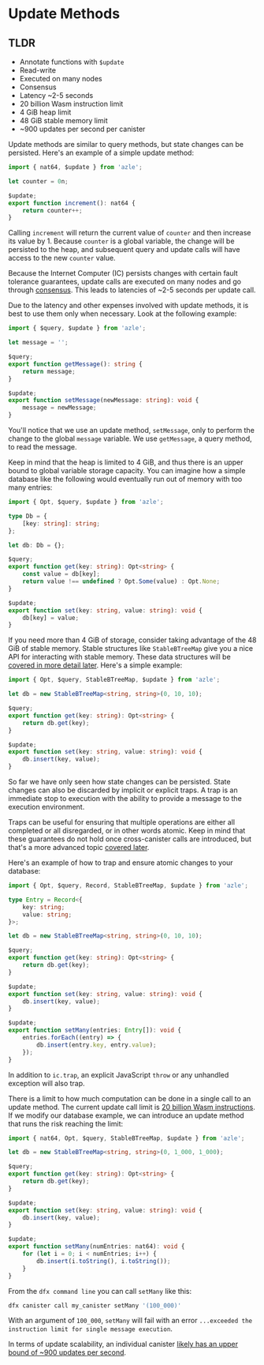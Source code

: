 # Update Methods

## TLDR

-   Annotate functions with `$update`
-   Read-write
-   Executed on many nodes
-   Consensus
-   Latency ~2-5 seconds
-   20 billion Wasm instruction limit
-   4 GiB heap limit
-   48 GiB stable memory limit
-   ~900 updates per second per canister

Update methods are similar to query methods, but state changes can be persisted. Here's an example of a simple update method:

```typescript
import { nat64, $update } from 'azle';

let counter = 0n;

$update;
export function increment(): nat64 {
    return counter++;
}
```

Calling `increment` will return the current value of `counter` and then increase its value by 1. Because `counter` is a global variable, the change will be persisted to the heap, and subsequent query and update calls will have access to the new `counter` value.

Because the Internet Computer (IC) persists changes with certain fault tolerance guarantees, update calls are executed on many nodes and go through [consensus](https://internetcomputer.org/how-it-works/consensus/). This leads to latencies of ~2-5 seconds per update call.

Due to the latency and other expenses involved with update methods, it is best to use them only when necessary. Look at the following example:

```typescript
import { $query, $update } from 'azle';

let message = '';

$query;
export function getMessage(): string {
    return message;
}

$update;
export function setMessage(newMessage: string): void {
    message = newMessage;
}
```

You'll notice that we use an update method, `setMessage`, only to perform the change to the global `message` variable. We use `getMessage`, a query method, to read the message.

Keep in mind that the heap is limited to 4 GiB, and thus there is an upper bound to global variable storage capacity. You can imagine how a simple database like the following would eventually run out of memory with too many entries:

```typescript
import { Opt, $query, $update } from 'azle';

type Db = {
    [key: string]: string;
};

let db: Db = {};

$query;
export function get(key: string): Opt<string> {
    const value = db[key];
    return value !== undefined ? Opt.Some(value) : Opt.None;
}

$update;
export function set(key: string, value: string): void {
    db[key] = value;
}
```

If you need more than 4 GiB of storage, consider taking advantage of the 48 GiB of stable memory. Stable structures like `StableBTreeMap` give you a nice API for interacting with stable memory. These data structures will be [covered in more detail later](./stable_structures.md). Here's a simple example:

```typescript
import { Opt, $query, StableBTreeMap, $update } from 'azle';

let db = new StableBTreeMap<string, string>(0, 10, 10);

$query;
export function get(key: string): Opt<string> {
    return db.get(key);
}

$update;
export function set(key: string, value: string): void {
    db.insert(key, value);
}
```

So far we have only seen how state changes can be persisted. State changes can also be discarded by implicit or explicit traps. A trap is an immediate stop to execution with the ability to provide a message to the execution environment.

Traps can be useful for ensuring that multiple operations are either all completed or all disregarded, or in other words atomic. Keep in mind that these guarantees do not hold once cross-canister calls are introduced, but that's a more advanced topic [covered later](./cross_canister.md).

Here's an example of how to trap and ensure atomic changes to your database:

```typescript
import { Opt, $query, Record, StableBTreeMap, $update } from 'azle';

type Entry = Record<{
    key: string;
    value: string;
}>;

let db = new StableBTreeMap<string, string>(0, 10, 10);

$query;
export function get(key: string): Opt<string> {
    return db.get(key);
}

$update;
export function set(key: string, value: string): void {
    db.insert(key, value);
}

$update;
export function setMany(entries: Entry[]): void {
    entries.forEach((entry) => {
        db.insert(entry.key, entry.value);
    });
}
```

In addition to `ic.trap`, an explicit JavaScript `throw` or any unhandled exception will also trap.

There is a limit to how much computation can be done in a single call to an update method. The current update call limit is [20 billion Wasm instructions](https://internetcomputer.org/docs/current/developer-docs/production/instruction-limits). If we modify our database example, we can introduce an update method that runs the risk reaching the limit:

```typescript
import { nat64, Opt, $query, StableBTreeMap, $update } from 'azle';

let db = new StableBTreeMap<string, string>(0, 1_000, 1_000);

$query;
export function get(key: string): Opt<string> {
    return db.get(key);
}

$update;
export function set(key: string, value: string): void {
    db.insert(key, value);
}

$update;
export function setMany(numEntries: nat64): void {
    for (let i = 0; i < numEntries; i++) {
        db.insert(i.toString(), i.toString());
    }
}
```

From the `dfx command line` you can call `setMany` like this:

```bash
dfx canister call my_canister setMany '(100_000)'
```

With an argument of `100_000`, `setMany` will fail with an error `...exceeded the instruction limit for single message execution`.

In terms of update scalability, an individual canister [likely has an upper bound of ~900 updates per second](https://forum.dfinity.org/t/what-is-the-theroretical-number-for-txns-per-second-on-internet-computer-right-now/14039/6).
